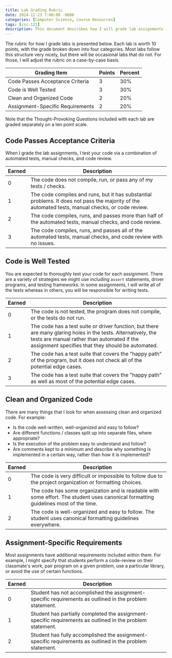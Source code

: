 ```yaml
---
title: Lab Grading Rubric
date: 2024-12-23 7:00:00 -0600
categories: [Computer Science, Course Resources]
tags: [csc-121]
description: This document describes how I will grade lab assignments in the course.
---
```


The rubric for how I grade labs is presented below. Each lab is worth 10 points, with the grade broken down into four categories. Most labs follow this structure very nicely, but there will be occasional labs that do not. For those, I will adjust the rubric on a case-by-case basis.

| Grading Item | Points | Percent |
| ---- | ---- | ---- |
| Code Passes Acceptance Criteria | 3 | 30% |
| Code is Well Tested | 3 | 30% |
| Clean and Organized Code | 2 | 20% |
| Assignment-Specific Requirements | 2 | 20% |

Note that the Thought-Provoking Questions included with each lab are graded separately on a ten point scale.

## Code Passes Acceptance Criteria

When I grade the lab assignments, I test your code via a combination of automated tests, manual checks, and code review.

| Earned | Description |
|--------|-----------|
| 0 | The code does not compile, run, or pass any of my tests / checks. |
| 1 | The code compiles and runs, but it has substantial problems. It does not pass the majority of the automated tests, manual checks, or code review. |
| 2 | The code compiles, runs, and passes more than half of the automated tests, manual checks, and code review. |
| 3 | The code compiles, runs, and passes all of the automated tests, manual checks, and code review with no issues. |

## Code is Well Tested

You are expected to thoroughly test your code for each assignment. There are a variety of strategies we might use including `assert` statements, driver programs, and testing frameworks. In some assignments, I will write all of the tests whereas in others, you will be responsible for writing tests.

| Earned | Description |
|--------|-------------|
| 0 | The code is not tested, the program does not compile, or the tests do not run. |
| 1 | The code has a test suite or driver function, but there are many glaring holes in the tests. Alternatively, the tests are manual rather than automated if the assignment specifies that they should be automated. |
| 2 | The code has a test suite that covers the "happy path" of the program, but it does not check all of the potential edge cases. |
| 3 | The code has a test suite that covers the "happy path" as well as most of the potential edge cases. |

## Clean and Organized Code

There are many things that I look for when assessing clean and organized code. For example:

* Is the code well-written, well-organized and easy to follow?
* Are different functions / classes split up into separate files, where appropriate?
* Is the execution of the problem easy to understand and follow?
* Are comments kept to a minimum and describe why something is implemented in a certain way, rather than how it is implemented?

| Earned | Description |
|--------|-------------|
| 0 | The code is very difficult or impossible to follow due to the project organization or formatting choices. |
| 1 | The code has some organization and is readable with some effort. The student uses canonical formatting guidelines most of the time. |
| 2 | The code is well-organized and easy to follow. The student uses canonical formatting guidelines everywhere. |

## Assignment-Specific Requirements

Most assignments have additional requirements included within them. For example, I might specify that students perform a code-review on their classmate's work, pair program on a given problem, use a particular library, or avoid the use of certain functions.

| Earned | Description |
|--------|-------------|
| 0 | Student has not accomplished the assignment-specific requirements as outlined in the problem statement. |
| 1 | Student has partially completed the assignment-specific requirements as outlined in the problem statement. |
| 2 | Student has fully accomplished the assignment-specific requirements as outlined in the problem statement. |
